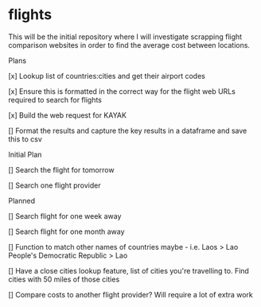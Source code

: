 # flights

This will be the initial repository where I will investigate scrapping flight comparison websites in order to find the average cost between locations.

Plans

[x] Lookup list of countries:cities and get their airport codes 

[x] Ensure this is formatted in the correct way for the flight web URLs required to search for flights

[x] Build the web request for KAYAK

[] Format the results and capture the key results in a dataframe and save this to csv


Initial Plan

[] Search the flight for tomorrow

[] Search one flight provider


Planned

[] Search flight for one week away

[] Search flight for one month away

[] Function to match other names of countries maybe - i.e. Laos > Lao People's Democratic Republic > Lao

[] Have a close cities lookup feature, list of cities you're travelling to. Find cities with 50 miles of those cities

[] Compare costs to another flight provider? Will require a lot of extra work

